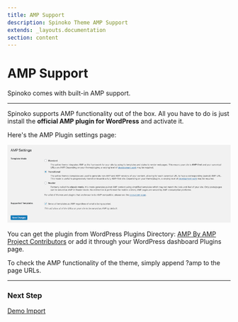 ```yaml
---
title: AMP Support
description: Spinoko Theme AMP Support
extends: _layouts.documentation
section: content
---
```


# AMP Support

Spinoko comes with built-in AMP support.

---

Spinoko supports AMP functionality out of the box. All you have to do is just install the **official AMP plugin for WordPress** and activate it.

Here's the AMP Plugin settings page:

![spinoko-amp-support](/assets/images/spinoko/spinoko-amp.png)

You can get the plugin from WordPress Plugins Directory: [AMP By AMP Project Contributors](https://wordpress.org/plugins/amp/) or add it through your WordPress dashboard Plugins page.

To check the AMP functionality of the theme, simply append ?amp to the page URLs.

---

### Next Step

[Demo Import](/docs/spinoko/demo-import/)

